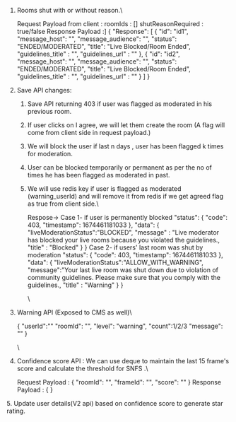 1.  Rooms shut with or without reason.\

    Request Payload from client : roomIds : \[\] shutReasonRequired :
    true/false Response Payload :\] { \"Response\": \[ { \"id\":
    \"id1\", \"message_host\": \"\", \"message_audience\": \"\",
    \"status\": \"ENDED/MODERATED\", \"title\": \"Live Blocked/Room
    Ended\", \"guidelines_title\" : \"\", \"guidelines_url\" : \"\" }, {
    \"id\": \"id2\", \"message_host\": \"\", \"message_audience\": \"\",
    \"status\": \"ENDED/MODERATED\", \"title\": \"Live Blocked/Room
    Ended\", \"guidelines_title\" : \"\", \"guidelines_url\" : \"\" } \]
    }

2.  Save API changes:

    1.  Save API returning 403 if user was flagged as moderated in his
        previous room.

    2.  If user clicks on I agree, we will let them create the room (A
        flag will come from client side in request payload.)

    3.  We will block the user if last n days , user has been flagged k
        times for moderation.

    4.  User can be blocked temporarily or permanent as per the no of
        times he has been flagged as moderated in past.

    5.  We will use redis key if user is flagged as moderated
        (warning_userId) and will remove it from redis if we get agreed
        flag as true from client side.\

        Respose-\> Case 1- if user is permanently blocked \"status\": {
        \"code\": 403, \"timestamp\": 1674461181033 }, \"data\": {
        \"liveModerationStatus\":\"BLOCKED\", \"message\" : \"Live
        moderator has blocked your live rooms because you violated the
        guidelines., \"title\" : \"Blocked\" } } Case 2- if users\' last
        room was shut by moderation \"status\": { \"code\": 403,
        \"timestamp\": 1674461181033 }, \"data\": {
        \"liveModerationStatus\":\"ALLOW_WITH_WARNING\",
        \"message\":\"Your last live room was shut down due to violation
        of community guidelines. Please make sure that you comply with
        the guidelines., \"title\" : \"Warning\" } }

        \

3.  Warning API (Exposed to CMS as well)\

    { \"userId\":\"\" \"roomId\": \"\", \"level\": \"warning\",
    \"count\":1/2/3 \"message\": \"\" }

    \

4.  Confidence score API : We can use deque to maintain the last 15
    frame's score and calculate the threshold for SNFS .\

    Request Payload : { \"roomId\": \"\", \"frameId\": \"\", \"score\":
    \"\" } Response Payload : { }

5\. Update user details(V2 api) based on confidence score to generate
star rating.
